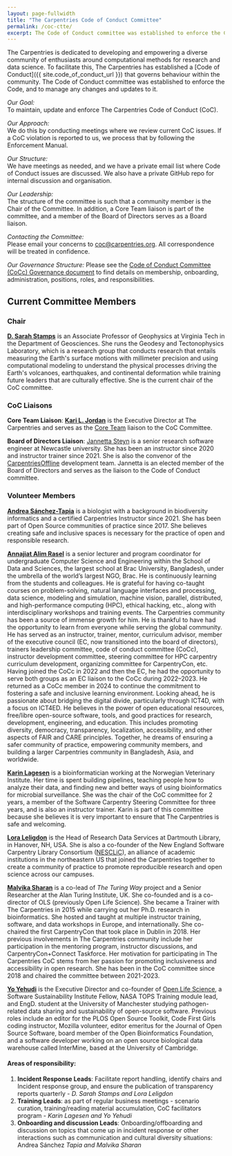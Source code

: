 ```yaml
---
layout: page-fullwidth
title: "The Carpentries Code of Conduct Committee"
permalink: /coc-ctte/
excerpt: The Code of Conduct committee was established to enforce the Code, and to manage any changes and updates to it.
---
```


The Carpentries is dedicated to developing and empowering a diverse community of enthusiasts around computational methods 
for research and data science. To facilitate this, The Carpentries has established a [Code of Conduct]({{ site.code_of_conduct_url }}) that governs 
behaviour within the community. The Code of Conduct committee was established to enforce the Code, and to manage any changes and updates to it.

_Our Goal:_    
To maintain, update and enforce The Carpentries Code of Conduct (CoC).

_Our Approach:_    
We do this by conducting meetings where we review current CoC issues. If a CoC violation is reported to us, we process that by following the Enforcement Manual.

_Our Structure:_    
We have meetings as needed, and we have a private email list where Code of Conduct issues are discussed. We also have a private GitHub repo for internal discussion and organisation.

_Our Leadership:_    
The structure of the committee is such that a community member is the Chair of the Committee. In addition, a  Core Team liaison is part of the committee, and a member of the Board of Directors serves as a Board liaison.

_Contacting the Committee:_     
Please email your concerns to [coc@carpentries.org](mailto:coc@carpentries.org). All correspondence will be treated in confidence.

_Our Governance Structure:_ Please see the [Code of Conduct Committee (CoCc) Governance document]({{site.handbook_url}}/topic_folders/policies/coc-governance.html) to find details on membership, onboarding, administration, positions, roles, and responsibilities.

## Current Committee Members

### Chair

[**D. Sarah Stamps**](https://github.com/dsarahstamps) is an Associate Professor of Geophysics at Virginia Tech in the Department of Geosciences. She runs the Geodesy and Tectonophysics Laboratory, which is a research group that conducts research that entails measuring the Earth's surface motions with millimeter precision and using computational modeling to understand the physical processes driving the Earth's volcanoes, earthquakes, and continental deformation while training future leaders that are culturally effective. She is the current chair of the CoC committee.

### CoC Liaisons

**Core Team Liaison**: [**Kari L. Jordan**](https://github.com/kariljordan) is the Executive Director at The Carpentries and serves as the [Core Team]({{site.url}}/team/) liaison to the CoC Committee.

**Board of Directors Liaison**: [Jannetta Steyn](https://github.com/jsteyn) is a senior research software engineer at Newcastle university. She has been an instructor since 2020 and instructor trainer since 2021. She is also the convenor of the [CarpentriesOffline](https://carpentriesoffline.org/) development team. Jannetta is an elected member of the Board of Directors and serves as the liaison to the Code of Conduct committee.


### Volunteer Members

[**Andrea Sánchez-Tapia**](https://github.com/AndreaSanchezTapia) is a biologist with a background in biodiversity informatics and a certified Carpentries Instructor since 2021. She has been part of Open Source communities of practice since 2017. She believes creating safe and inclusive spaces is necessary for the practice of open and responsible research.

[**Annajiat Alim Rasel**](https://github.com/annajiat) is a senior lecturer and program coordinator for undergraduate Computer Science and Engineering within the School of Data and Sciences, the largest school at Brac University, Bangladesh, under the umbrella of the world’s largest NGO, Brac. He is continuously learning from the students and colleagues. He is grateful for having co-taught courses on problem-solving, natural language interfaces and processing, data science, modeling and simulation, machine vision, parallel, distributed, and high-performance computing (HPC), ethical hacking, etc., along with interdisciplinary workshops and training events. The Carpentries community has been a source of immense growth for him. He is thankful to have had the opportunity to learn from everyone while serving the global community. He has served as an instructor, trainer, mentor, curriculum advisor, member of the executive council (EC, now transitioned into the board of directors), trainers leadership committee, code of conduct committee (CoCc), instructor development committee, steering committee for HPC carpentry curriculum development, organizing committee for CarpentryCon, etc. Having joined the CoCc in 2022 and then the EC, he had the opportunity to serve both groups as an EC liaison to the CoCc during 2022–2023. He returned as a CoCc member in 2024 to continue the commitment to fostering a safe and inclusive learning environment. Looking ahead, he is passionate about bridging the digital divide, particularly through ICT4D, with a focus on ICT4ED. He believes in the power of open educational resources, free/libre open-source software, tools, and good practices for research, development, engineering, and education. This includes promoting diversity, democracy, transparency, localization, accessibility, and other aspects of FAIR and CARE principles. Together, he dreams of ensuring a safer community of practice, empowering community members, and building a larger Carpentries community in Bangladesh, Asia, and worldwide.

[**Karin Lagesen**](https://github.com/karinlag) is a bioinformatician working at the Norwegian Veterinary Institute. Her time is spent building pipelines, teaching people how to analyze their data, and finding new and better ways of using bioinformatics for microbial surveillance. She was the chair of the CoC committee for 2 years, a member of the Software Carpentry Steering Committee for three years, and is also an instructor trainer. Karin is part of this committee because she believes it is very important to ensure that The Carpentries is safe and welcoming.

[**Lora Leligdon**](https://github.com/leligdon) is the Head of Research Data Services at Dartmouth Library, in Hanover, NH, USA. She is also a co-founder of the New England Software Carpentry Library Consortium ([NESCLiC](https://www.nesclic.com/)), an alliance of academic institutions in the northeastern US that joined the Carpentries together to create a community of practice to promote reproducible research and open science across our campuses.

[**Malvika Sharan**](https://github.com/malvikasharan) is a co-lead of _The Turing Way_ project and a Senior Researcher at the Alan Turing Institute, UK. She co-founded and is a co-director of OLS (previously Open Life Science). She became a Trainer with The Carpentries in 2015 while carrying out her Ph.D. research in bioinformatics. She hosted and taught at multiple instructor training, software, and data workshops in Europe, and internationally. She co-chaired the first CarpentryCon that took place in Dublin in 2018. Her previous involvements in The Carpentries community include her participation in the mentoring program, instructor discussions, and CarpentryCon+Connect Taskforce. Her motivation for participating in The Carpentries CoC stems from her passion for promoting inclusiveness and accessibility in open research. She has been in the CoC committee since 2018 and chaired the committee between 2021-2023.

[**Yo Yehudi**](https://yo-yehudi.com/) is the Executive Director and co-founder of [Open Life Science](https://openlifesci.org/), a Software Sustainability Institute Fellow, NASA TOPS Training module lead, and EngD. student at the University of Manchester studying pathogen-related data sharing and sustainability of open-source software. Previous roles include an editor for the PLOS Open Source Toolkit, Code First Girls coding instructor, Mozilla volunteer, editor emeritus for the Journal of Open Source Software, board member of the Open Bioinformatics Foundation, and a software developer working on an open source biological data warehouse called InterMine, based at the University of Cambridge.

#### Areas of responsibility:

1. **Incident Response Leads**: Facilitate report handling, identify chairs and Incident response group, and ensure the publication of transparency reports quarterly - *D. Sarah Stamps and Lora Leligdon*
2. **Training Leads**: as part of regular business meetings - scenario curation, training/reading material accumulation, CoC facilitators program - *Karin Lagesen and Yo Yehudi*
3. **Onboarding and discussion Leads**: Onboarding/offboarding and discussion on topics that come up in incident response or other interactions such as communication and cultural diversity situations: Andrea Sánchez *Tapia and Malvika Sharan*
